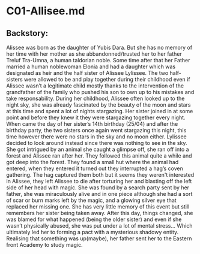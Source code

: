 # C01-Allisee.md

## Backstory:


Alissee was born as the daughter of Yubis Dara. But she has no memory of her time with her mother as she abbandonned/trusted her to her father Treluf Tra-Umna, a human taldorian noble.
Some time after that her Father married a human noblewoman Elonia and had a daughter which was designated as heir and the half sister of Alissee Lylissee.
The two half-sisters were allowed to be and play together during their childhood even if Alissee wasn’t a legitimate child
mostly thanks to the intervention of the grandfather of the family who pushed his son to own up to his mistakes and take responsability.
During her childhood, Alissee often looked up to the night sky, she was already fascinated by the beauty of the moon and stars at this time
and spent a lot of nights stargazing. Her sister joined in at some point and before they knew it they were stargazing together every night.
When came the day of her sister’s 14th birthday (25/04) and after the birthday party, the two sisters once again went stargazing this night,
this time however there were no stars in the sky and no moon either. Lylissee decided to look around instead since there was nothing to see in the sky.
She got intrigued by an animal she caught a glimpse off, she ran off into a forest and Alissee ran after her.
They followed this animal quite a while and got deep into the forest.
They found a small hut where the animal had entered, when they entered it turned out they interrupted a hag’s coven gathering.
The hag captured them both but it seems they weren't interested in Alissee,
they left Alissee to die after torturing her and blasting off the left side of her head with magic.
She was found by a search party sent by her father, she was miraculously alive and in one piece although she had a sort of scar or burn marks left by the magic,
and a glowing silver eye that replaced her missing one. She has very little memory of this event but still remembers her sister being taken away.
After this day, things changed, she was blamed for what happened (being the older sister) and even if she wasn’t physically abused,
she was put under a lot of mental stress... Which ultimately led her to forming a pact with a mysterious shadowy entity.
Realising that something was up(maybe), her father sent her to the Eastern front Academy to study magic.
